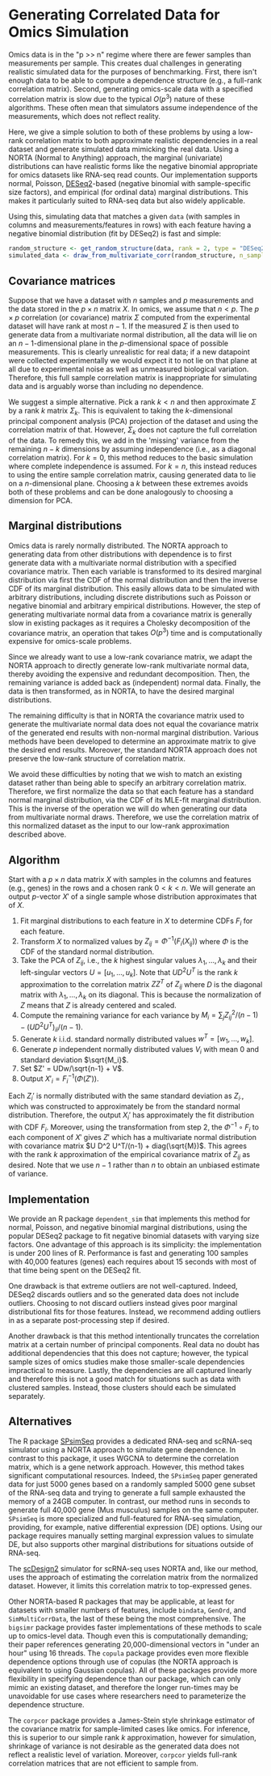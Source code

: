 # Generating Correlated Data for Omics Simulation

Omics data is in the "p >> n" regime where there are fewer samples than measurements per sample.
This creates dual challenges in generating realistic simulated data for the purposes of benchmarking.
First, there isn't enough data to be able to compute a dependence structure (e.g., a full-rank correlation matrix).
Second, generating omics-scale data with a specified correlation matrix is slow due to the typical $O(p^3)$ nature of these algorithms.
These often mean that simulators assume independence of the measurements, which does not reflect reality.

Here, we give a simple solution to both of these problems by using a low-rank correlation matrix to both approximate realistic dependencies in a real dataset and generate simulated data mimicking the real data.
Using a NORTA (Normal to Anything) approach, the marginal (univariate) distributions can have realistic forms like the negative binomial appropriate for omics datasets like RNA-seq read counts.
Our implementation supports normal, Poisson, [DESeq2](https://bioconductor.org/packages/release/bioc/html/DESeq2.html)-based (negative binomial with sample-specific size factors), and empirical (for ordinal data) marginal distributions.
This makes it particularly suited to RNA-seq data but also widely applicable.

Using this, simulating data that matches a given `data` (with samples in columns and measurements/features in rows) with each feature having a negative binomial distribution (fit by DESeq2) is fast and simple:

``` R
random_structure <- get_random_structure(data, rank = 2, type = "DESeq2")
simulated_data <- draw_from_multivariate_corr(random_structure, n_samples = 20)
```

## Covariance matrices
Suppose that we have a dataset with $n$ samples and $p$ measurements and the data stored in the $p \times n$ matrix $X$.
In omics, we assume that $n < p$.
The $p \times p$ correlation (or covariance) matrix $\Sigma$ computed from the experimental dataset will have rank at most $n-1$.
If the measured $\Sigma$ is then used to generate data from a multivariate normal distribution, all the data will lie on an $n-1$-dimensional plane in the $p$-dimensional space of possible measurements.
This is clearly unrealistic for real data; if a new datapoint were collected experimentally we would expect it to not lie on that plane at all due to experimental noise as well as unmeasured biological variation.
Therefore, this full sample correlation matrix is inappropriate for simulating data and is arguably worse than including no dependence.

We suggest a simple alternative.
Pick a rank $k < n$ and then approximate $\Sigma$ by a rank $k$ matrix $\Sigma_k$.
This is equivalent to taking the $k$-dimensional principal component analysis (PCA) projection of the dataset and using the correlation matrix of that.
However, $\Sigma_k$ does not capture the full correlation of the data.
To remedy this, we add in the 'missing' variance from the remaining $n-k$ dimensions by assuming independence (i.e., as a diagonal correlation matrix).
For $k=0$, this method reduces to the basic simulation where complete independence is assumed.
For $k = n$, this instead reduces to using the entire sample correlation matrix, causing generated data to lie on a $n$-dimensional plane.
Choosing a $k$ between these extremes avoids both of these problems and can be done analogously to choosing a dimension for PCA.

## Marginal distributions
Omics data is rarely normally distributed.
The NORTA approach to generating data from other distributions with dependence is to first generate data with a multivariate normal distribution with a specified covariance matrix.
Then each variable is transformed to its desired marginal distribution via first the CDF of the normal distribution and then the inverse CDF of its marginal distribution.
This easily allows data to be simulated with arbitrary distributions, including discrete distributions such as Poisson or negative binomial and arbitrary empirical distributions.
However, the step of generating multivariate normal data from a covariance matrix is generally slow in existing packages as it requires a Cholesky decomposition of the covariance matrix, an operation that takes $O(p^3)$ time and is computationally expensive for omics-scale problems.

Since we already want to use a low-rank covariance matrix, we adapt the NORTA approach to directly generate low-rank multivariate normal data, thereby avoiding the expensive and redundant decomposition.
Then, the remaining variance is added back as (independent) normal data.
Finally, the data is then transformed, as in NORTA, to have the desired marginal distributions.

The remaining difficulty is that in NORTA the covariance matrix used to generate the multivariate normal data does not equal the covariance matrix of the generated end results with non-normal marginal distribution.
Various methods have been developed to determine an approximate matrix to give the desired end results.
Moreover, the standard NORTA approach does not preserve the low-rank structure of correlation matrix.

We avoid these difficulties by noting that we wish to match an existing dataset rather than being able to specify an arbitrary correlation matrix.
Therefore, we first normalize the data so that each feature has a standard normal marginal distribution, via the CDF of its MLE-fit marginal distribution.
This is the inverse of the operation we will do when generating our data from multivariate normal draws.
Therefore, we use the correlation matrix of this normalized dataset as the input to our low-rank approximation described above.

## Algorithm
Start with a $p \times n$ data matrix $X$ with samples in the columns and features (e.g., genes) in the rows and a chosen rank $0 < k < n$.
We will generate an output $p$-vector $X'$ of a single sample whose distribution approximates that of $X$. 

1. Fit marginal distributions to each feature in $X$ to determine CDFs $F_{i}$ for each feature.
2. Transform $X$ to normalized values by $Z_{ij} = \Phi^{-1}(F_{i}(X_{ij}))$ where $\Phi$ is the CDF of the standard normal distribution.
3. Take the PCA of $Z_{ij}$, i.e., the $k$ highest singular values $\lambda_1, \ldots, \lambda_k$ and their left-singular vectors $U = \left[u_1, \ldots, u_k\right]$. Note that $U D^2 U^T$ is the rank $k$ approximation to the correlation matrix $Z Z^T$ of $Z_{ij}$ where $D$ is the diagonal matrix with $\lambda_1, \ldots, \lambda_k$ on its diagonal. This is because the normalization of $Z$ means that $Z$ is already centered and scaled.
4. Compute the remaining variance for each variance by $M_{i} = \sum_{j} Z_{ij}^2/(n-1) - (UD^2U^T)_{ii}/(n-1)$.
5. Generate $k$ i.i.d. standard normally distributed values $w^T = \left[w_1, \ldots, w_k\right]$.
6. Generate $p$ independent normally distributed values $V_{i}$ with mean 0 and standard deviation $\sqrt{M_i}$.
7. Set $Z' = UDw/\sqrt{n-1} + V$.
8. Output $X'_i = F_i^{-1}(\Phi(Z'))$.

Each $Z_i'$ is normally distributed with the same standard deviation as $Z_{i \cdot}$, which was constructed to approximately be from the standard normal distribution.
Therefore, the output $X_i'$ has approximately the fit distribution with CDF $F_i$.
Moreover, using the transformation from step 2, the $\Phi^{-1} \circ F_i$ to each component of $X'$ gives $Z'$ which has a multivariate normal distribution with covariance matrix $U D^2 U^T/(n-1) + diag(\sqrt{M})$.
This agrees with the rank $k$ approximation of the empirical covariance matrix of $Z_{ij}$ as desired.
Note that we use $n-1$ rather than $n$ to obtain an unbiased estimate of variance.

## Implementation

We provide an R package `dependent_sim` that implements this method for normal, Poisson, and negative binomial marginal distributions, using the popular DESeq2 package to fit negative binomial datasets with varying size factors.
One advantage of this approach is its simplicity: the implementation is under 200 lines of R.
Performance is fast and generating 100 samples with 40,000 features (genes) each requires about 15 seconds with most of that time being spent on the DESeq2 fit.

One drawback is that extreme outliers are not well-captured.
Indeed, DESeq2 discards outliers and so the generated data does not include outliers.
Choosing to not discard outliers instead gives poor marginal distributional fits for those features.
Instead, we recommend adding outliers in as a separate post-processing step if desired.

Another drawback is that this method intentionally truncates the correlation matrix at a certain number of principal components.
Real data no doubt has additional dependencies that this does not capture; however, the typical sample sizes of omics studies make those smaller-scale dependencies impractical to measure.
Lastly, the dependencies are all captured linearly and therefore this is not a good match for situations such as data with clustered samples.
Instead, those clusters should each be simulated separately.

## Alternatives

The R package [SPsimSeq](https://github.com/CenterForStatistics-UGent/SPsimSeq) provides a dedicated RNA-seq and scRNA-seq simulator using a NORTA approach to simulate gene dependence.
In contrast to this package, it uses WGCNA to determine the correlation matrix, which is a gene network approach.
However, this method takes significant computational resources.
Indeed, the `SPsimSeq` paper generated data for just 5000 genes based on a randomly sampled 5000 gene subset of the RNA-seq data and trying to generate a full sample exhausted the memory of a 24GB computer.
In contrast, our method runs in seconds to generate full 40,000 gene (Mus musculus) samples on the same computer.
`SPsimSeq` is more specialized and full-featured for RNA-seq simulation, providing, for example, native differential expression (DE) options.
Using our package requires manually setting marginal expression values to simulate DE, but also supports other marginal distributions for situations outside of RNA-seq.

The [scDesign2](https://genomebiology.biomedcentral.com/articles/10.1186/s13059-021-02367-2) simulator for scRNA-seq uses NORTA and, like our method, uses the approach of estimating the correlation matrix from the normalized dataset.
However, it limits this correlation matrix to top-expressed genes.

Other NORTA-based R packages that may be applicable, at least for datasets with smaller numbers of features, include `bindata`, `GenOrd`, and `SimMultiCorrData`, the last of these being the most comprehensive.
The `bigsimr` package provides faster implementations of these methods to scale up to omics-level data.
Though even this is computationally demanding; their paper references generating 20,000-dimensional vectors in "under an hour" using 16 threads.
The `copula` package provides even more flexible dependence options through use of copulas (the NORTA approach is equivalent to using Gaussian copulas).
All of these packages provide more flexibility in specifying dependence than our package, which can only mimic an existing dataset, and therefore the longer run-times may be unavoidable for use cases where researchers need to parameterize the dependence structure.

The `corpcor` package provides a James-Stein style shrinkage estimator of the covariance matrix for sample-limited cases like omics.
For inference, this is superior to our simple rank $k$ approximation, however for simulation, shrinkage of variance is not desirable as the generated data does not reflect a realistic level of variation.
Moreover, `corpcor` yields full-rank correlation matrices that are not efficient to sample from.
